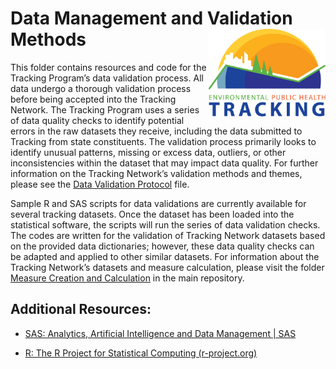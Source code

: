 # Data Management and Validation Methods <img src="Tracking_Graphic.jpg" align="right" height=140/>

This folder contains resources and code for the Tracking Program’s data validation process. All data undergo a thorough validation process before being accepted into the Tracking Network. The Tracking Program uses a series of data quality checks to identify potential errors in the raw datasets they receive, including the data submitted to Tracking from state constituents. The validation process primarily looks to identify unusual patterns, missing or excess data, outliers, or other inconsistencies within the dataset that may impact data quality. For further information on the Tracking Network’s validation methods and themes, please see the [Data Validation Protocol](https://github.com/CDCgov/EPHTracking/blob/master/Data%20Validation/TrackingValidationProtocol_2021.pdf) file. 

Sample R and SAS scripts for data validations are currently available for several tracking datasets. Once the dataset has been loaded into the statistical software, the scripts will run the series of data validation checks. The codes are written for the validation of Tracking Network datasets based on the provided data dictionaries; however, these data quality checks can be adapted and applied to other similar datasets. For information about the Tracking Network’s datasets and measure calculation, please visit the folder [Measure Creation and Calculation](https://github.com/CDCgov/EPHTracking/tree/master/Measure%20Creation) in the main repository. 

## Additional Resources: 

* [SAS: Analytics, Artificial Intelligence and Data Management | SAS](https://www.sas.com/en_us/home.html)

* [R: The R Project for Statistical Computing (r-project.org)](https://www.r-project.org/)